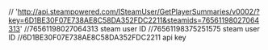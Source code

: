  // 'http://api.steampowered.com/ISteamUser/GetPlayerSummaries/v0002/?key=6D1BE30F07E738AE8C58DA352FDC2211&steamids=76561198027064313'
//76561198027064313 steam user ID
//76561198375251575 steam user ID
//6D1BE30F07E738AE8C58DA352FDC2211 api key
